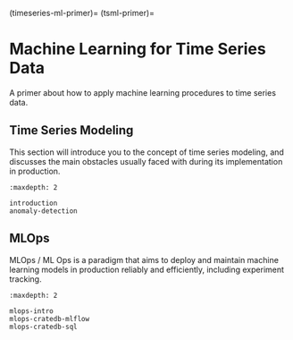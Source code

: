 (timeseries-ml-primer)=
(tsml-primer)=

# Machine Learning for Time Series Data

A primer about how to apply machine learning procedures to time series data.


## Time Series Modeling

This section will introduce you to the concept of time series modeling, and
discusses the main obstacles usually faced with during its implementation in
production.

```{toctree}
:maxdepth: 2

introduction
anomaly-detection
```


## MLOps

MLOps / ML Ops is a paradigm that aims to deploy and maintain machine learning
models in production reliably and efficiently, including experiment tracking.

```{toctree}
:maxdepth: 2

mlops-intro
mlops-cratedb-mlflow
mlops-cratedb-sql
```
